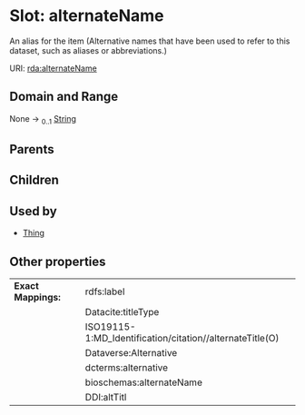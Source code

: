 
# Slot: alternateName


An alias for the item   (Alternative names that have been used to refer to this dataset, such as aliases or abbreviations.)

URI: [rda:alternateName](https://example.org/rda/alternateName)


## Domain and Range

None &#8594;  <sub>0..1</sub> [String](types/String.md)

## Parents


## Children


## Used by

 * [Thing](Thing.md)

## Other properties

|  |  |  |
| --- | --- | --- |
| **Exact Mappings:** | | rdfs:label |
|  | | Datacite:titleType |
|  | | ISO19115-1:MD_Identification/citation//alternateTitle(O) |
|  | | Dataverse:Alternative |
|  | | dcterms:alternative |
|  | | bioschemas:alternateName |
|  | | DDI:altTitl |

